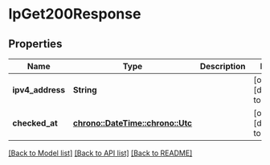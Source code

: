 # IpGet200Response

## Properties
Name | Type | Description | Notes
------------ | ------------- | ------------- | -------------
**ipv4_address** | **String** |  | [optional] [default to None]
**checked_at** | [**chrono::DateTime::<chrono::Utc>**](DateTime.md) |  | [optional] [default to None]

[[Back to Model list]](../README.md#documentation-for-models) [[Back to API list]](../README.md#documentation-for-api-endpoints) [[Back to README]](../README.md)


